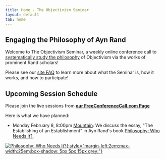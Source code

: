 ```yaml
---
title: Home - The Objectivism Seminar
layout: default
tab: home
---
```


Engaging the Philosophy of Ayn Rand
-----------------------------------
Welcome to The Objectivism Seminar, a weekly online conference call to
[systematically study the philosophy](/about "About the Objectivism Seminar")
of Objectivism via the works of prominent Rand scholars!

Please see our [site FAQ](/faq "Frequently Asked Questions")
to learn more about what the Seminar is, how it works, and how to participate!

Upcoming Session Schedule
-------------------------
Please join the live sessions from
[**our FreeConferenceCall.com Page**](https://www.freeconferencecall.com/join/objectivismseminar "The Objectivism Seminar at FreeConferenceCall.com")

Here is what we have planned:

* Monday February 8,
  8:00pm [Mountain][mtn]: We discuss the essay, "The Establishing of an Establishment" in Ayn Rand's book [Philosophy: Who Needs It?][book], 

[![Philosophy: Who Needs It?][cover]{:style="margin-left:2em;max-width:25em;box-shadow: 5px 5px 15px grey;"}][book]

[cover]:    https://images-na.ssl-images-amazon.com/images/I/410o0Jm0uRL._SX303_BO1,204,203,200_.jpg
[book]:     https://www.amazon.com/Philosophy-Who-Needs-Ayn-Rand/dp/0451138937
[mtn]:      http://wwp.greenwichmeantime.com/time-zone/usa/mountain-time/
